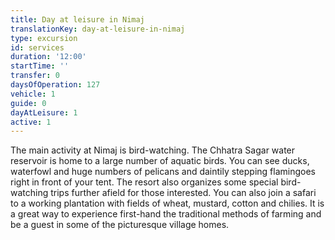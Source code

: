 ```yaml
---
title: Day at leisure in Nimaj
translationKey: day-at-leisure-in-nimaj
type: excursion
id: services
duration: '12:00'
startTime: ''
transfer: 0
daysOfOperation: 127
vehicle: 1
guide: 0
dayAtLeisure: 1
active: 1
---
```

The main activity at Nimaj is bird-watching. The Chhatra Sagar water reservoir is home to a large number of aquatic birds. You can see ducks, waterfowl and huge numbers of pelicans and daintily stepping flamingoes right in front of your tent. The resort also organizes some special bird-watching trips further afield for those interested.    You can also join a safari to a working plantation with fields of wheat, mustard, cotton and chilies. It is a great way to experience first-hand the traditional methods of farming and be a guest in some of the picturesque village homes.